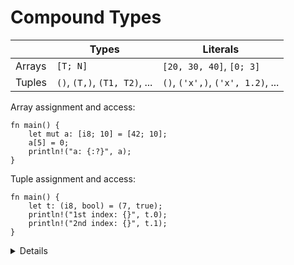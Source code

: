 # Compound Types

|        | Types                         | Literals                          |
|--------|-------------------------------|-----------------------------------|
| Arrays | `[T; N]`                      | `[20, 30, 40]`, `[0; 3]`          |
| Tuples | `()`, `(T,)`, `(T1, T2)`, ... | `()`, `('x',)`, `('x', 1.2)`, ... |

Array assignment and access:

```rust,editable
fn main() {
    let mut a: [i8; 10] = [42; 10];
    a[5] = 0;
    println!("a: {:?}", a);
}
```

Tuple assignment and access:

```rust,editable
fn main() {
    let t: (i8, bool) = (7, true);
    println!("1st index: {}", t.0);
    println!("2nd index: {}", t.1);
}
```

<details>
    
Key points:
    
Arrays:
    
*Arrays have elements of the same type, T, and length, N, which is fixed. 

*We can use literals to assign values to arrays.

*Demonstrate out of bounds errors by setting n to different values 
    e.g. a[n+15] = 11 // index out of bounds error since len is 10

*Efficient way to check n is in bounds:
    assert!(n+20 < a.len()); // panics

*In the main function, the print statement contains the debug implementation {a :?}.

*Adding #, eg {a:#?}, invokes a "pretty printing" format, which can be easier to read.

Tuples:

*Like arrays, tuples have a fixed length.

*Tuples group together values of different types into a compound type. 

*Fields that can be accessed by the period and the index of the value, e.g. t.0, t.1.

</details>
